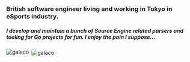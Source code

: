 ### British software engineer living and working in Tokyo in eSports industry.

##### I develop and maintain a bunch of Source Engine related parsers and tooling for Go projects for fun. I enjoy the pain I suppose...

 <img align="left" src="https://github-readme-stats.vercel.app/api/top-langs/?username=galaco&layout=compact&hide=html" alt="galaco" /></p>
 <p>&nbsp;<img align="center" src="https://github-readme-stats.vercel.app/api?username=galaco&show_icons=true" alt="galaco" /></p>
